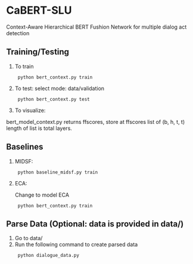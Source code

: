 # CaBERT-SLU
Context-Aware Hierarchical BERT Fushion Network for multiple dialog act detection

## Training/Testing

1. To train
    >
        python bert_context.py train

2. To test: select mode: data/validation
    >
        python bert_context.py test 

3. To visualize:

bert_model_context.py returns ffscores, store at ffscores list of (b, h, t, t) <br>
length of list is total layers.


## Baselines

1. MIDSF:
    >
        python baseline_midsf.py train

2. ECA:

    Change to model ECA
    >
        python bert_context.py train

## Parse Data (Optional: data is provided in data/)

1. Go to data/
2. Run the following command to create parsed data
    >
        python dialogue_data.py



    
